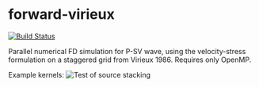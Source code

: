 # forward-virieux

[![Build Status](https://travis-ci.com/larsgeb/forward-virieux.svg?branch=master)](https://travis-ci.com/larsgeb/forward-virieux)

Parallel numerical FD simulation for P-SV wave, using the velocity-stress formulation on a staggered grid from Virieux 1986.
Requires only OpenMP.

Example kernels:
![Test of source stacking](https://github.com/larsgeb/forward-virieux/raw/master/tests/vp%26vs_Kernel_all_stack_delay_12overf_ext_8000.png)
